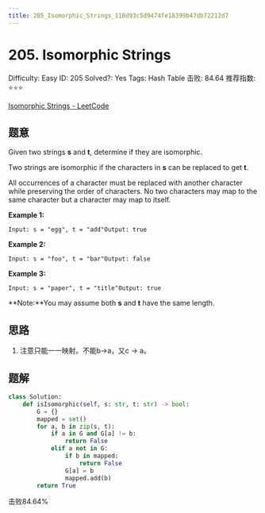 ```yaml
---
title: 205_Isomorphic_Strings_118d93c5d9474fe18399b47db72212d7
---
```


# 205. Isomorphic Strings

Difficulty: Easy
ID: 205
Solved?: Yes
Tags: Hash Table
击败: 84.64
推荐指数: ⭐⭐⭐

[Isomorphic Strings - LeetCode](https://leetcode.com/problems/isomorphic-strings/)

## 题意

Given two strings **s** and **t**, determine if they are isomorphic.

Two strings are isomorphic if the characters in **s** can be replaced to get **t**.

All occurrences of a character must be replaced with another character while preserving the order of characters. No two characters may map to the same character but a character may map to itself.

**Example 1:**

```
Input: s = "egg", t = "add"Output: true

```

**Example 2:**

```
Input: s = "foo", t = "bar"Output: false
```

**Example 3:**

```
Input: s = "paper", t = "title"Output: true
```

**Note:**You may assume both **s** and **t** have the same length.

## 思路

1. 注意只能一一映射。不能b→a，又c → a。

## 题解

```python
class Solution:
    def isIsomorphic(self, s: str, t: str) -> bool:
        G = {}
        mapped = set()
        for a, b in zip(s, t):
            if a in G and G[a] != b:
                return False
            elif a not in G:
                if b in mapped:
                    return False
                G[a] = b
                mapped.add(b)
        return True
```

击败84.64%